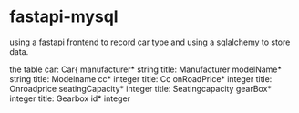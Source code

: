 # fastapi-mysql
using a fastapi frontend to record car type and using a sqlalchemy to store data.

the table car:
Car{
manufacturer*	string title: Manufacturer
modelName*	string title: Modelname
cc*	integer title: Cc
onRoadPrice*	integer title: Onroadprice
seatingCapacity*	integer title: Seatingcapacity
gearBox*	integer title: Gearbox
id*	integer
